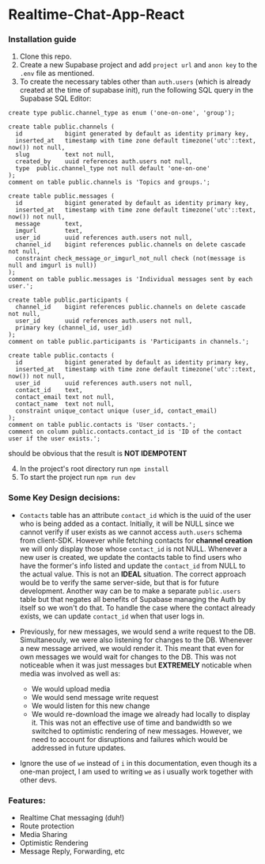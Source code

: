 # Realtime-Chat-App-React

### Installation guide
1. Clone this repo.
2. Create a new Supabase project and add `project url` and `anon key` to the `.env` file as mentioned.
3. To create the necessary tables other than `auth.users` (which is already created at the time of supabase init), run the following SQL query in the Supabase SQL Editor:
```
create type public.channel_type as enum ('one-on-one', 'group');

create table public.channels (
  id            bigint generated by default as identity primary key,
  inserted_at   timestamp with time zone default timezone('utc'::text, now()) not null,
  slug          text not null,
  created_by    uuid references auth.users not null,
  type  public.channel_type not null default 'one-on-one'
);
comment on table public.channels is 'Topics and groups.';

create table public.messages (
  id            bigint generated by default as identity primary key,
  inserted_at   timestamp with time zone default timezone('utc'::text, now()) not null,
  message       text,
  imgurl        text,
  user_id       uuid references auth.users not null,
  channel_id    bigint references public.channels on delete cascade not null,
  constraint check_message_or_imgurl_not_null check (not(message is null and imgurl is null))
);
comment on table public.messages is 'Individual messages sent by each user.';

create table public.participants (
  channel_id    bigint references public.channels on delete cascade not null,
  user_id       uuid references auth.users not null,
  primary key (channel_id, user_id)
);
comment on table public.participants is 'Participants in channels.';

create table public.contacts (
  id            bigint generated by default as identity primary key,
  inserted_at   timestamp with time zone default timezone('utc'::text, now()) not null,
  user_id       uuid references auth.users not null,
  contact_id    text,
  contact_email text not null,
  contact_name  text not null,
  constraint unique_contact unique (user_id, contact_email)
);
comment on table public.contacts is 'User contacts.';
comment on column public.contacts.contact_id is 'ID of the contact user if the user exists.';
```
should be obvious that the result is __NOT IDEMPOTENT__ 

4. In the project's root directory run `npm install`
5. To start the project run `npm run dev`

### Some Key Design decisions:
- `Contacts` table has an attribute `contact_id` which is the uuid of the user who is being added as a contact. Initially, it will be NULL since we cannot verify if user exists as we cannot access `auth.users` schema from client-SDK. However while fetching contacts for __channel creation__ we will only display those whose `contact_id` is not NULL. Whenever a new user is created, we update the contacts table to find users who have the former's info listed and update the `contact_id` from NULL to the actual value. This is not an __IDEAL__ situation. The correct approach would be to verify the same server-side, but that is for future development. Another way can be to make a separate `public.users` table but that negates all benefits of Supabase managing the Auth by itself so we won't do that. To handle the case where the contact already exists, we can update `contact_id` when that user logs in.

- Previously, for new messages, we would send a write request to the DB. Simultaneouly, we were also listening for changes to the DB. Whenever a new message arrived, we would render it. This meant that even for own messages we would wait for changes to the DB. This was not noticeable when it was just messages but __EXTREMELY__ noticable when media was involved as well as:
  - We would upload media 
  - We would send message write request
  - We would listen for this new change
  - We would re-download the image we already had locally to display it.
This was not an effective use of time and bandwidth so we switched to optimistic rendering of new messages. However, we need to account for disruptions and failures which would be addressed in future updates.

- Ignore the use of `we` instead of `i` in this documentation, even though its a one-man project, I am used to writing `we` as i usually work together with other devs.

### Features:
- Realtime Chat messaging (duh!)
- Route protection
- Media Sharing
- Optimistic Rendering
- Message Reply, Forwarding, etc